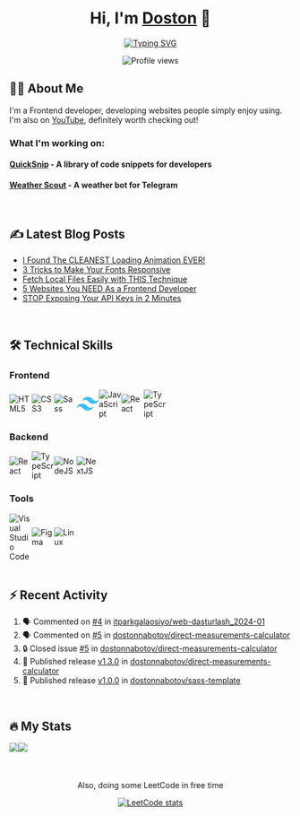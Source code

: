 <h1 align="center">Hi, I'm <a href="https://dostonnabotov.com">Doston</a> 👋</h1>

<p align="center">
  <a href="https://git.io/typing-svg"><img src="https://readme-typing-svg.demolab.com?font=Fira+Code&size=24&pause=1000&color=31ABE1&center=true&width=435&lines=Frontend+Developer+;UI/UX+Designer+;Content+Creator+;and+Passionate+Learner!;Nice+to+meet+you..." alt="Typing SVG" /></a>
</p>

<div align="center">
  <img src="https://komarev.com/ghpvc/?username=dostonnabotov&color=blue&abbreviated=true" alt="Profile views">
</div>

## 👨‍💻 About Me

I'm a Frontend developer, developing websites people simply enjoy using. I'm also on [YouTube](https://www.youtube.com/@technoph1le), definitely worth checking out!

### What I'm working on:

#### [QuickSnip](https://quicksnip.netlify.app/) - A library of code snippets for developers
#### [Weather Scout](https://t.me/WeatherScoutBot) - A weather bot for Telegram

<br />

<!--
[![LinkedIn](https://img.shields.io/badge/LinkedIn-0077B5?style=for-the-badge&logo=linkedin&logoColor=white)](https://www.linkedin.com/in/dostonnabotov)
[![Portfolio](https://img.shields.io/badge/Portfolio-030607?style=for-the-badge&logo=google&logoColor=white)](https://dostonnabotov.com/)
[![YouTube](https://img.shields.io/badge/YouTube-FF0000?style=for-the-badge&logo=youtube&logoColor=white)](https://www.youtube.com/@technoph1le)
[![DEV.TO](https://img.shields.io/badge/DEV.TO-black?style=for-the-badge&logo=dev.to&logoColor=white)](https://dev.to/dostonnabotov)
-->

## ✍ Latest Blog Posts

<!-- BLOG-POST-LIST:START -->
- [I Found The CLEANEST Loading Animation EVER!](https://dev.to/technoph1le/i-found-the-cleanest-loading-animation-ever-4ln1)
- [3 Tricks to Make Your Fonts Responsive](https://dev.to/technoph1le/3-methods-of-solving-un-responsive-fonts-w-css-414o)
- [Fetch Local Files Easily with THIS Technique](https://dev.to/technoph1le/how-to-fetch-a-json-file-with-javascript-promises-vs-asyncawait-26bo)
- [5 Websites You NEED As a Frontend Developer](https://dev.to/technoph1le/5-websites-for-frontend-devs-4ne0)
- [STOP Exposing Your API Keys in 2 Minutes](https://dev.to/technoph1le/how-to-store-api-keys-securely-in-a-env-file-32eo)
<!-- BLOG-POST-LIST:END -->

<br />

## 🛠 Technical Skills

### Frontend 

<div style="display: flex; align-items: center; flex-wrap: wrap">
  <img title="HTML5" alt="HTML5" width="40px" src="https://cdn.jsdelivr.net/gh/devicons/devicon/icons/html5/html5-original.svg" />
  <img title="CSS3" alt="CSS3" width="40px" src="https://cdn.jsdelivr.net/gh/devicons/devicon/icons/css3/css3-original.svg" />
  <img title="Sass" alt="Sass" width="40px" src="https://cdn.jsdelivr.net/gh/devicons/devicon/icons/sass/sass-original.svg" />
  <img title="TailWind CSS" alt="TailWind CSS" width="40px" src="https://github.com/devicons/devicon/blob/v2.16.0/icons/tailwindcss/tailwindcss-original.svg" />
  <img title="JavaScript" alt="JavaScript" width="40px" src="https://cdn.jsdelivr.net/gh/devicons/devicon/icons/javascript/javascript-original.svg" />
  <img title="React" alt="React" width="40px" src="https://cdn.jsdelivr.net/gh/devicons/devicon/icons/react/react-original.svg" />
  <img title="TypeScript" alt="TypeScript" width="40px" src="https://cdn.jsdelivr.net/gh/devicons/devicon/icons/typescript/typescript-original.svg" />
</div>

### Backend

<div style="display: flex; align-items: center; flex-wrap: wrap">
  <img title="React" alt="React" width="40px" src="https://cdn.jsdelivr.net/gh/devicons/devicon/icons/react/react-original.svg" />
  <img title="TypeScript" alt="TypeScript" width="40px" src="https://cdn.jsdelivr.net/gh/devicons/devicon/icons/typescript/typescript-original.svg" />
  <img title="NodeJS" alt="NodeJS" width="40px" src="https://cdn.jsdelivr.net/gh/devicons/devicon/icons/nodejs/nodejs-original.svg" />
  <img title="NextJS" alt="NextJS" width="40px" src="https://cdn.jsdelivr.net/gh/devicons/devicon/icons/nextjs/nextjs-original.svg" />
</div>

### Tools

<div style="display: flex; align-items: center; flex-wrap: wrap">
  <img title="Visual Studio Code" alt="Visual Studio Code" width="40px" src="https://cdn.jsdelivr.net/gh/devicons/devicon/icons/vscode/vscode-original.svg" />
  <img title="Figma" alt="Figma" width="40px" src="https://cdn.jsdelivr.net/gh/devicons/devicon/icons/figma/figma-original.svg" />
  <img title="Linux" alt="Linux" width="40px" src="https://cdn.jsdelivr.net/gh/devicons/devicon/icons/linux/linux-original.svg" />
</div>

<br />

## ⚡ Recent Activity

<!--START_SECTION:activity-->

1. 🗣 Commented on [#4](https://github.com/itparkgalaosiyo/web-dasturlash_2024-01/pull/4#issuecomment-2482816012) in [itparkgalaosiyo/web-dasturlash_2024-01](https://github.com/itparkgalaosiyo/web-dasturlash_2024-01)
2. 🗣 Commented on [#5](https://github.com/dostonnabotov/direct-measurements-calculator/issues/5#issuecomment-2472274975) in [dostonnabotov/direct-measurements-calculator](https://github.com/dostonnabotov/direct-measurements-calculator)
3. 🔒 Closed issue [#5](https://github.com/dostonnabotov/direct-measurements-calculator/issues/5) in [dostonnabotov/direct-measurements-calculator](https://github.com/dostonnabotov/direct-measurements-calculator)
4. 🚀 Published release [v1.3.0](https://github.com/dostonnabotov/direct-measurements-calculator/releases/tag/v1.3.0) in [dostonnabotov/direct-measurements-calculator](https://github.com/dostonnabotov/direct-measurements-calculator)
5. 🚀 Published release [v1.0.0](https://github.com/dostonnabotov/sass-template/releases/tag/v1.0.0) in [dostonnabotov/sass-template](https://github.com/dostonnabotov/sass-template)
<!--END_SECTION:activity-->

<br />

## 🔥 My Stats

<div style="display: flex; flex-wrap: wrap;">
<picture>
  <source 
    srcset="http://github-readme-streak-stats.herokuapp.com?user=dostonnabotov&theme=dark&background=0d1117&border=30363d"
    media="(prefers-color-scheme: dark)"
  />
  <source
    srcset="http://github-readme-streak-stats.herokuapp.com?user=dostonnabotov&theme=default"
    media="(prefers-color-scheme: light), (prefers-color-scheme: no-preference)"
  />
  <img src="http://github-readme-streak-stats.herokuapp.com?user=dostonnabotov&theme=default" />
</picture>

<picture>
  <source 
    srcset="https://github-readme-stats-xi2d.vercel.app/api?username=dostonnabotov&show_icons=true&theme=transparent&border_color=30363d&text_color=ecf3ff"
    media="(prefers-color-scheme: dark)"
  />
  <source
    srcset="https://github-readme-stats-xi2d.vercel.app/api?username=dostonnabotov&show_icons=true&theme=transparent"
    media="(prefers-color-scheme: light), (prefers-color-scheme: no-preference)"
  />
  <img src="https://github-readme-stats-xi2d.vercel.app/api?username=dostonnabotov&show_icons=true&theme=transparent" />
</picture>
</div>

<br>
<br>

<div align="center">
  <p>Also, doing some LeetCode in free time</p>
  <a href="https://leetcode.com/technoph1le/"><img src="https://img.shields.io/badge/dynamic/json?style=for-the-badge&labelColor=black&color=%23ffa116&label=Solved&query=solvedOverTotal&url=https%3A%2F%2Fleetcode-badge.vercel.app%2Fapi%2Fusers%2Ftechnoph1le&logo=leetcode&logoColor=yellow" alt="LeetCode stats"></a>
</div>
